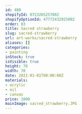 ```yaml
---
id: 480
shopifyId: 8723265257802
shopifyOptionId: 47772432925002
order: 83
title: Sacred strawberry
slug: sacred-strawberry
url: art-works/sacred-strawberry
aliases: []
categories:
- painting
inStock: true
isVisible: true
height: 70
width: 70
date: 2021-01-01T00:00:00Z
materials:
- acrylic
- oil
- canvas
price: 1000
mainImage: sacred_strawberry.JPG
---
```

